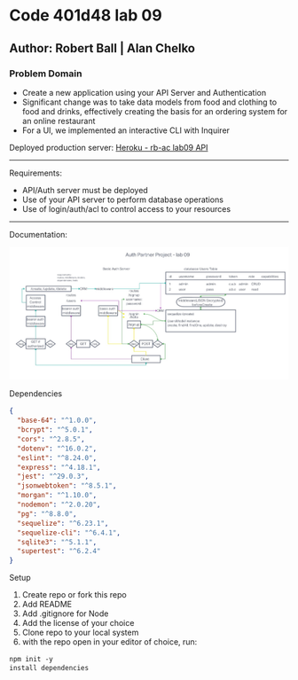 # Code 401d48 lab 09

## Author: Robert Ball | Alan Chelko

### Problem Domain

* Create a new application using your API Server and Authentication
* Significant change was to take data models from food and clothing to food and drinks, effectively creating the basis for an ordering system for an online restaurant
* For a UI, we implemented an interactive CLI with Inquirer

Deployed production server: [Heroku - rb-ac lab09 API](https://rb-ac-lab-09.herokuapp.com/)

---
Requirements:

* API/Auth server must be deployed
* Use of your API server to perform database operations
* Use of login/auth/acl to control access to your resources

---

Documentation:

![UML lab08](src/assets/lab09uml.jpg)

Dependencies

```JSON
{
  "base-64": "^1.0.0",
  "bcrypt": "^5.0.1",
  "cors": "^2.8.5",
  "dotenv": "^16.0.2",
  "eslint": "^8.24.0",
  "express": "^4.18.1",
  "jest": "^29.0.3",
  "jsonwebtoken": "^8.5.1",
  "morgan": "^1.10.0",
  "nodemon": "^2.0.20",
  "pg": "^8.8.0",
  "sequelize": "^6.23.1",
  "sequelize-cli": "^6.4.1",
  "sqlite3": "^5.1.1",
  "supertest": "^6.2.4"
}
```

Setup

1. Create repo or fork this repo
2. Add README
3. Add .gitignore for Node
4. Add the license of your choice
5. Clone repo to your local system
6. with the repo open in your editor of choice, run:

```code
npm init -y
install dependencies
```

